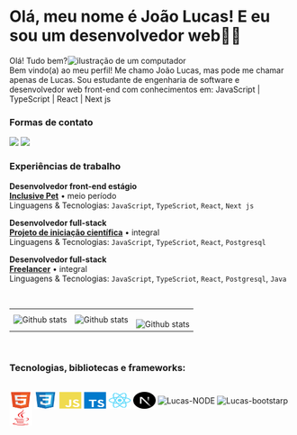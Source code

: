 <h1>Olá, meu nome é João Lucas! E eu sou um desenvolvedor web👨‍💻</h1>

<img src="https://raw.githubusercontent.com/MicaelliMedeiros/micaellimedeiros/master/image/computer-illustration.png" alt="ilustração de um computador" min-width="400px" max-width="400px" width="400px" align="right">

<p align="left"> 
Olá! Tudo bem? Bem vindo(a) ao meu perfil! Me chamo João Lucas, mas pode me chamar apenas de Lucas. Sou estudante de engenharia de software e desenvolvedor web front-end com conhecimentos em: JavaScript | TypeScript | React | Next js
</p>


### Formas de contato
<p align="left">
     <a href="https://www.linkedin.com/in/joaolucascordeiro/" target="_blank"><img src="https://img.shields.io/badge/-LinkedIn-%230077B5?style=for-the-badge&logo=linkedin&logoColor=white" target="_blank"></a> 
  <a href = "mailto:joaolucascttprofissional@gmail.com" target="_blank"><img src="https://img.shields.io/badge/-Gmail-%23333?style=for-the-badge&logo=gmail&logoColor=white" target="_blank"></a>
</p>

### Experiências de trabalho

**Desenvolvedor front-end estágio** \
[**Inclusive Pet**](https://conhecainclusivepet.vercel.app/) • meio período \
Linguagens & Tecnologias: `JavaScript`, `TypeScriot`, `React`, `Next js`

**Desenvolvedor full-stack** \
[**Projeto de iniciação científica**](https://github.com/JoaoLucasCordeiro) • integral \
Linguagens & Tecnologias: `JavaScript`, `TypeScriot`, `React`, `Postgresql`

**Desenvolvedor full-stack** \
[**Freelancer**](https://github.com/JoaoLucasCordeiro) • integral \
Linguagens & Tecnologias: `JavaScript`, `TypeScriot`, `React`, `Postgresql`, `Java`
<br/>


<br/>

<table>
  <tr>
    <td>
      <img
        align="left"
        src="https://github-readme-stats.vercel.app/api?username=JoaoLucasCordeiro&theme=dark&hide_border=false&include_all_commits=true&count_private=true"
        alt="Github stats"
      />
    </td>
    <td>
      <img
        align="left"
        src="https://github-readme-stats.vercel.app/api/top-langs/?username=JoaoLucasCordeiro&theme=dark&hide_border=false&include_all_commits=true&count_private=true&layout=compact"
        alt="Github stats"
      />
    </td>
    <td>
      <br />
      <img
        align="left"
        src="https://github-readme-streak-stats.herokuapp.com/?user=JoaoLucasCordeiro&theme=dark&hide_border=false"
        alt="Github stats"
      />
    </td>
  </tr>
</table>
<br />



  
  
  
<h3>Tecnologias, bibliotecas e frameworks:</h3>
  
 <div style="display: inline_block"><br>
   <img align="center" alt="Lucas-HTML" height="30" width="40" src="https://raw.githubusercontent.com/devicons/devicon/master/icons/html5/html5-original.svg">
  <img align="center" alt="Lucas-CSS" height="30" width="40" src="https://raw.githubusercontent.com/devicons/devicon/master/icons/css3/css3-original.svg">
  <img align="center" alt="Lucas-Js" height="30" width="40" src="https://raw.githubusercontent.com/devicons/devicon/master/icons/javascript/javascript-plain.svg">
     <img align="center" alt="Lucas-Js" height="30" width="40" src="https://raw.githubusercontent.com/devicons/devicon/master/icons/typescript/typescript-plain.svg">
      <img align="center" alt="Lucas-React" height="30" width="40" src="https://raw.githubusercontent.com/devicons/devicon/master/icons/react/react-original.svg">
      <img align="center" alt="Lucas-Nextjs" height="30" width="40" src="https://raw.githubusercontent.com/devicons/devicon/master/icons/nextjs/nextjs-original.svg">
   <img align="center" alt="Lucas-NODE" height="30" width="40" src="https://cdn.jsdelivr.net/gh/devicons/devicon/icons/nodejs/nodejs-original.svg">
    <img align="center" alt="Lucas-bootstarp" height="30" width="40" src="https://cdn.jsdelivr.net/gh/devicons/devicon/icons/bootstrap/bootstrap-original.svg">
    <img align="center" alt="Lucas-java" height="30" width="40" src="https://raw.githubusercontent.com/devicons/devicon/master/icons/java/java-plain.svg">

</div>
  

  
